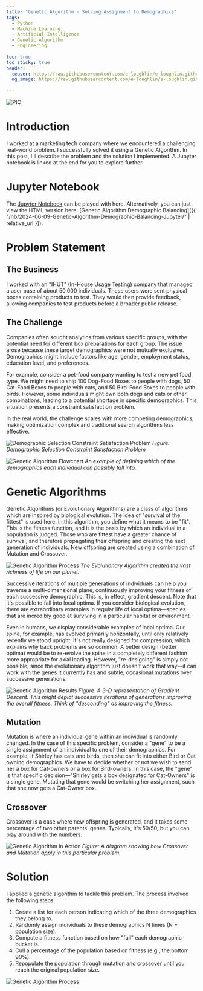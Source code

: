 ```yaml
---
title: "Genetic Algorithm - Solving Assignment to Demographics"
tags:
  - Python
  - Machine Learning
  - Artificial Intelligence
  - Genetic Algorithm
  - Engineering
  
toc: true
toc_sticky: true
header:
  teaser: https://raw.githubusercontent.com/e-loughlin/e-loughlin.github.io/main/assets/images/genetic-algo/gen4.png
  og_image: https://raw.githubusercontent.com/e-loughlin/e-loughlin.github.io/main/assets/images/genetic-algo/gen4.png
 
---
```


![PIC](https://raw.githubusercontent.com/e-loughlin/e-loughlin.github.io/main/assets/images/genetic-algo/gen4.png)

# Introduction

I worked at a marketing tech company where we encountered a challenging real-world problem. I successfully solved it using a Genetic Algorithm. In this post, I'll describe the problem and the solution I implemented. A Jupyter notebook is linked at the end for you to explore further.

# Jupyter Notebook

The [Jupyter Notebook](https://e-loughlin.github.io/notebooks/) can be played with here. 
Alternatively, you can just view the HTML version here: [Genetic Algorithm Demographic Balancing]({{ "/nb/2024-06-09-Genetic-Algorithm-Demographic-Balancing-Jupyter/" | relative_url }}).

# Problem Statement

## The Business

I worked with an "IHUT" (In-House Usage Testing) company that managed a user base of about 50,000 individuals. These users were sent physical boxes containing products to test. They would then provide feedback, allowing companies to test products before a broader public release.

## The Challenge

Companies often sought analytics from various specific groups, with the potential need for different box preparations for each group. The issue arose because these target demographics were not mutually exclusive. Demographics might include factors like age, gender, employment status, education level, and preferences.

For example, consider a pet-food company wanting to test a new pet food type. We might need to ship 100 Dog-Food Boxes to people with dogs, 50 Cat-Food Boxes to people with cats, and 50 Bird-Food Boxes to people with birds. However, some individuals might own both dogs and cats or other combinations, leading to a potential shortage in specific demographics. This situation presents a constraint satisfaction problem.

In the real world, the challenge scales with more competing demographics, making optimization complex and traditional search algorithms less effective.

![Demographic Selection Constraint Satisfaction Problem](https://raw.githubusercontent.com/e-loughlin/e-loughlin.github.io/main/assets/images/genetic-algo/gen1.png)
*Figure: Demographic Selection Constraint Satisfaction Problem*

![Genetic Algorithm Flowchart](https://raw.githubusercontent.com/e-loughlin/e-loughlin.github.io/main/assets/images/genetic-algo/gen2.png)
*An example of defining which of the demographics each individual can possibly fall into.*

# Genetic Algorithms

Genetic Algorithms (or Evolutionary Algorithms) are a class of algorithms which are inspired by biological evolution. The idea of "survival of the fittest" is used here. In this algorithm, you define what it means to be "fit". This is the fitness function, and it is the basis by which an individual in a population is judged. Those who are fittest have a greater chance of survival, and therefore propagating their offspring and creating the next generation of individuals. New offspring are created using a combination of Mutation and Crossover.

![Genetic Algorithm Process](https://raw.githubusercontent.com/e-loughlin/e-loughlin.github.io/main/assets/images/genetic-algo/gen5.png)
*The Evolutionary Algorithm created the vast richness of life on our planet.*

Successive iterations of multiple generations of individuals can help you traverse a multi-dimensional plane, continuously improving your fitness of each successive demographic. This is, in effect, gradient descent. Note that it's possible to fall into local optima. If you consider biological evolution, there are extraordinary examples in regular life of local optima—species that are incredibly good at surviving in a particular habitat or environment.

Even in humans, we display considerable examples of local optima. Our spine, for example, has evolved primarily horizontally, until only relatively recently we stood upright. It's not really designed for compression, which explains why back problems are so common. A better design (better optima) would be to re-evolve the spine in a completely different fashion more appropriate for axial loading. However, "re-designing" is simply not possible, since the evolutionary algorithm just doesn't work that way—it can work with the genes it currently has and subtle, occasional mutations over successive generations.

![Genetic Algorithm Results](https://raw.githubusercontent.com/e-loughlin/e-loughlin.github.io/main/assets/images/genetic-algo/gen4.png)
*Figure: A 3-D representation of Gradient Descent. This might depict successive iterations of generations improving the overall fitness. Think of "descending" as improving the fitness.*

## Mutation

Mutation is where an individual gene within an individual is randomly changed. In the case of this specific problem, consider a "gene" to be a single assignment of an individual to one of their demographics. For example, if Shirley has cats and birds, then she can fit into either Bird or Cat owning demographics. We have to decide whether or not we wish to send her a box for Cat-owners or a box for Bird-owners. In this case, the "gene" is that specific decision—"Shirley gets a box designated for Cat-Owners" is a single gene. Mutating that gene would be switching her assignment, such that she now gets a Cat-Owner box.

## Crossover

Crossover is a case where new offspring is generated, and it takes some percentage of two other parents' genes. Typically, it's 50/50, but you can play around with the numbers.

![Genetic Algorithm in Action](https://raw.githubusercontent.com/e-loughlin/e-loughlin.github.io/main/assets/images/genetic-algo/gen6.png)
*Figure: A diagram showing how Crossover and Mutation apply in this particular problem.*

# Solution

I applied a genetic algorithm to tackle this problem. The process involved the following steps:

1. Create a list for each person indicating which of the three demographics they belong to.
2. Randomly assign individuals to these demographics N times (N = population size).
3. Compute a fitness function based on how "full" each demographic bucket is.
4. Cull a percentage of the population based on fitness (e.g., the bottom 90%).
5. Repopulate the population through mutation and crossover until you reach the original population size.

![Genetic Algorithm Process](https://raw.githubusercontent.com/e-loughlin/e-loughlin.github.io/main/assets/images/genetic-algo/gen3.png)


